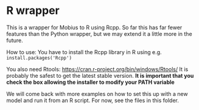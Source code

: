 # R wrapper

This is a wrapper for Mobius to R using Rcpp. So far this has far fewer features than the Python wrapper, but we may extend it a little more in the future.

How to use:
You have to install the Rcpp library in R using e.g. 
`install.packages('Rcpp')`

You also need Rtools: https://cran.r-project.org/bin/windows/Rtools/
It is probably the safest to get the latest stable version.
**It is important that you check the box allowing the installer to modify your PATH variable**

We will come back with more examples on how to set this up with a new model and run it from an R script. For now, see the files in this folder.
